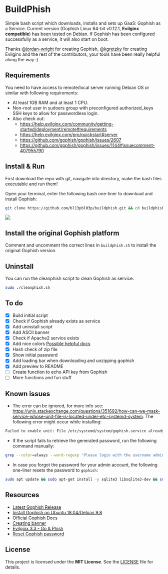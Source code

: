 # BuildPhish
Simple bash script which downloads, installs and sets up GaaS: Gophish as a Service. Current version (Gophish Linux 64-bit v0.12.1, **Evilginx compatible**) has been tested on Debian. If Gophish has been configured successfully as a service, it will also start on boot.

Thanks [@jordan-wright](https://github.com/jordan-wright) for creating Gophish, [@kgretzky](https://github.com/kgretzky) for creating Evilginx and the rest of the contributors, your tools have been really helpful along the way :)

## Requirements
You need to have access to remote/local server running Debian OS or similar with following requirements:
- At least 1GB RAM and at least 1 CPU.
- Non-root user in sudoers group with preconfigured authorized_keys SSH keys to allow for passwordless login.
- Also check out:
  - https://help.evilginx.com/community/getting-started/deployment/remote#requirements
  - https://help.evilginx.com/pro/quickstart#server
  - https://github.com/gophish/gophish/issues/2607
  - https://github.com/gophish/gophish/issues/1144#issuecomment-407955790

## Install & Run
First download the repo with git, navigate into directory, make the bash files executable and run them!

Open your terminal, enter the following bash one-liner to download and install Gophish:
```bash
git clone https://github.com/bl13pbl03p/buildphish.git && cd buildphish && chmod +x *.sh && sudo ./buildphish.sh
```
<a href="https://asciinema.org/a/eoCJo7V1TJcygDh4w8DXHfjn2" target="_blank"><img src="https://asciinema.org/a/eoCJo7V1TJcygDh4w8DXHfjn2.svg" /></a>
## Install the original Gophish platform
Comment and uncomment the correct lines in `buildphish.sh` to install the original Gophish version.
## Uninstall
You can run the cleanphish script to clean Gophish as service:
```bash
sudo ./cleanphish.sh
```
## To do
- [x]  Build initial script
- [x]  Check if Gophish already exists as service
- [x]  Add uninstall script
- [x]  Add ASCII banner
- [x]  Check if Apache2 service exists
- [x]  Add nice colors [Possible helpful docs](https://dev.to/ifenna__/adding-colors-to-bash-scripts-48g4#:~:text=The%20escape%20sequence%20for%20specifying,option%20to%20enable%20their%20interpretation.&text=The%20%5Ce%5B0m%20means%20we,text%20color%20back%20to%20normal.)
- [x]  Hash check of zip file
- [x]  Show initial password
- [x]  Add loading bar when downloading and unzipping gophish
- [x]  Add preview to README
- [ ]  Create function to echo API key from Gophish
- [ ]  More functions and fun stuff
  
## Known issues
- The error can be ignored, for more info see: https://unix.stackexchange.com/questions/351692/how-can-we-mask-service-whose-unit-file-is-located-under-etc-systemd-system. The following error might occur while installing:
```bash
Failed to enable unit: File /etc/systemd/system/gophish.service already exists.
```
- If the script fails to retrieve the generated password, run the following command manually:
```bash
grep --color=always --word-regexp 'Please login with the username admin and the password' /var/log/gophish/gophish.log | cut -d' ' -f12- | tr -d '"'
```
- In case you forgot the password for your admin account, the following one-liner resets the password to `gophish`:
```bash
sudo apt update && sudo apt-get install -y sqlite3 libsqlite3-dev && sudo sqlite3 /opt/gophish/gophish.db 'update users set hash="$2a$10$IYkPp0.QsM81lYYPrQx6W.U6oQGw7wMpozrKhKAHUBVL4mkm/EvAS" where username="admin";'
```

## Resources
- [Latest Gophish Release](https://github.com/gophish/gophish/releases/tag/v0.12.1)
- [Install Gophish on Ubuntu 18.04/Debian 9.8](https://kifarunix.com/install-gophish-on-ubuntu-18-04-debian-9-8/)
- [Official Gophish Docs](https://getgophish.com/documentation/)
- [Creating banner](https://manytools.org/hacker-tools/ascii-banner/)
- [Evilginx 3.3 - Go & Phish](https://breakdev.org/evilginx-3-3-go-phish/)
- [Reset Gophish password](https://github.com/gophish/gophish/issues/362#issuecomment-337859010)

## License
This project is licensed under the **MIT License**. See the [LICENSE](LICENSE) file for details.
